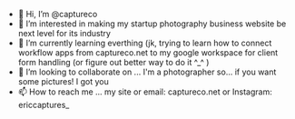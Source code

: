 - 👋 Hi, I’m @captureco
- 👀 I’m interested in making my startup photography business website be next level for its industry
- 🌱 I’m currently learning everthing (jk, trying to learn how to connect workflow apps from captureco.net to my google workspace for client form handling (or figure out  better way to do it ^_^ )
- 💞️ I’m looking to collaborate on ... I'm a photographer so... if you want some pictures! I got you
- 📫 How to reach me ... my site or email: captureco.net or Instagram: ericcaptures_

<!---
captureco/captureco is a ✨ special ✨ repository because its `README.md` (this file) appears on your GitHub profile.
You can click the Preview link to take a look at your changes.
--->

